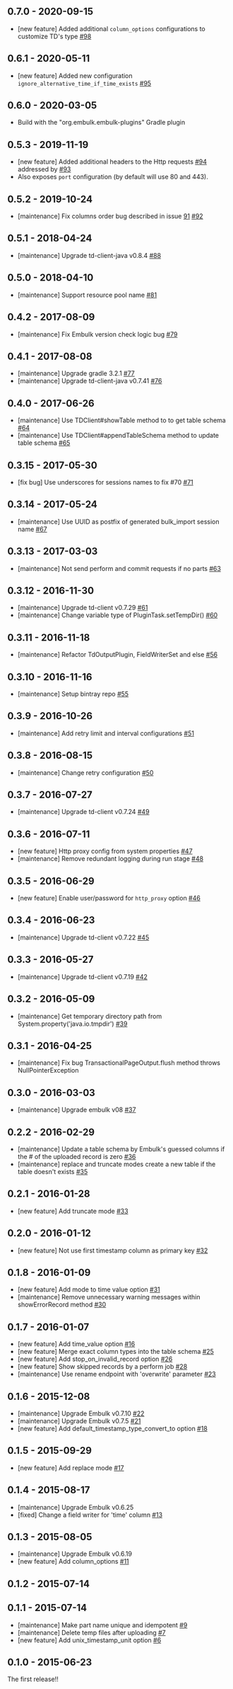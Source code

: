 ## 0.7.0 - 2020-09-15
* [new feature] Added additional `column_options` configurations to customize TD's type [#98](https://github.com/treasure-data/embulk-output-td/pull/98)

## 0.6.1 - 2020-05-11
* [new feature] Added new configuration `ignore_alternative_time_if_time_exists` [#95](https://github.com/treasure-data/embulk-output-td/pull/95)

## 0.6.0 - 2020-03-05
* Build with the "org.embulk.embulk-plugins" Gradle plugin

## 0.5.3 - 2019-11-19
* [new feature] Added additional headers to the Http requests [#94](https://github.com/treasure-data/embulk-output-td/pul/94) addressed by [#93](https://github.com/treasure-data/embulk-output-td/issues/93)
* Also exposes `port` configuration (by default will use 80 and 443). 

## 0.5.2 - 2019-10-24
* [maintenance] Fix columns order bug described in issue [91](https://github.com/treasure-data/embulk-output-td/issues/91) [#92](https://github.com/treasure-data/embulk-output-td/pull/92)

## 0.5.1 - 2018-04-24
* [maintenance] Upgrade td-client-java v0.8.4 [#88](https://github.com/treasure-data/embulk-output-td/pull/88)

## 0.5.0 - 2018-04-10

* [maintenance] Support resource pool name [#81](https://github.com/treasure-data/embulk-output-td/pull/81)

## 0.4.2 - 2017-08-09

* [maintenance] Fix Embulk version check logic bug [#79](https://github.com/treasure-data/embulk-output-td/pull/79)

## 0.4.1 - 2017-08-08

* [maintenance] Upgrade gradle 3.2.1 [#77](https://github.com/treasure-data/embulk-output-td/pull/77)
* [maintenance] Upgrade td-client-java v0.7.41 [#76](https://github.com/treasure-data/embulk-output-td/pull/76)

## 0.4.0 - 2017-06-26

* [maintenance] Use TDClient#showTable method to to get table schema [#64](https://github.com/treasure-data/embulk-output-td/pull/64)
* [maintenance] Use TDClient#appendTableSchema method to update table schema [#65](https://github.com/treasure-data/embulk-output-td/pull/65)

## 0.3.15 - 2017-05-30

* [fix bug] Use underscores for sessions names to fix #70 [#71](https://github.com/treasure-data/embulk-output-td/pull/71)

## 0.3.14 - 2017-05-24

* [maintenance] Use UUID as postfix of generated bulk_import session name [#67](https://github.com/treasure-data/embulk-output-td/pull/67)

## 0.3.13 - 2017-03-03

* [maintenance] Not send perform and commit requests if no parts [#63](https://github.com/treasure-data/embulk-output-td/pull/63)

## 0.3.12 - 2016-11-30

* [maintenance] Upgrade td-client v0.7.29 [#61](https://github.com/treasure-data/embulk-output-td/pull/61)
* [maintenance] Change variable type of PluginTask.setTempDir() [#60](https://github.com/treasure-data/embulk-output-td/pull/60)

## 0.3.11 - 2016-11-18

* [maintenance] Refactor TdOutputPlugin, FieldWriterSet and else [#56](https://github.com/treasure-data/embulk-output-td/pull/56)

## 0.3.10 - 2016-11-16

* [maintenance] Setup bintray repo [#55](https://github.com/treasure-data/embulk-output-td/pull/55)

## 0.3.9 - 2016-10-26

* [maintenance] Add retry limit and interval configurations [#51](https://github.com/treasure-data/embulk-output-td/pull/51)

## 0.3.8 - 2016-08-15

* [maintenance] Change retry configuration [#50](https://github.com/treasure-data/embulk-output-td/pull/50)

## 0.3.7 - 2016-07-27

* [maintenance] Upgrade td-client v0.7.24 [#49](https://github.com/treasure-data/embulk-output-td/pull/49)

## 0.3.6 - 2016-07-11

* [new feature] Http proxy config from system properties [#47](https://github.com/treasure-data/embulk-output-td/pull/47)
* [maintenance] Remove redundant logging during run stage [#48](https://github.com/treasure-data/embulk-output-td/pull/48)

## 0.3.5 - 2016-06-29

* [new feature] Enable user/password for `http_proxy` option [#46](https://github.com/treasure-data/embulk-output-td/pull/46)

## 0.3.4 - 2016-06-23

* [maintenance] Upgrade td-client v0.7.22 [#45](https://github.com/treasure-data/embulk-output-td/pull/45)

## 0.3.3 - 2016-05-27

* [maintenance] Upgrade td-client v0.7.19 [#42](https://github.com/treasure-data/embulk-output-td/pull/42)

## 0.3.2 - 2016-05-09

* [maintenance] Get temporary directory path from System.property('java.io.tmpdir') [#39](https://github.com/treasure-data/embulk-output-td/pull/39)

## 0.3.1 - 2016-04-25

* [maintenance] Fix bug TransactionalPageOutput.flush method throws NullPointerException

## 0.3.0 - 2016-03-03

* [maintenance] Upgrade embulk v08 [#37](https://github.com/treasure-data/embulk-output-td/pull/37)

## 0.2.2 - 2016-02-29

* [maintenance] Update a table schema by Embulk's guessed columns if the # of the uploaded record is zero [#36](https://github.com/treasure-data/embulk-output-td/pull/36)
* [maintenance] replace and truncate modes create a new table if the table doesn't exists [#35](https://github.com/treasure-data/embulk-output-td/pull/35)

## 0.2.1 - 2016-01-28

* [new feature] Add truncate mode [#33](https://github.com/treasure-data/embulk-output-td/pull/33)

## 0.2.0 - 2016-01-12

* [new feature] Not use first timestamp column as primary key [#32](https://github.com/treasure-data/embulk-output-td/pull/32)

## 0.1.8 - 2016-01-09

* [new feature] Add mode to time value option  [#31](https://github.com/treasure-data/embulk-output-td/pull/31)
* [maintenance] Remove unnecessary warning messages within showErrorRecord method [#30](https://github.com/treasure-data/embulk-output-td/pull/30)

## 0.1.7 - 2016-01-07

* [new feature] Add time_value option  [#16](https://github.com/treasure-data/embulk-output-td/pull/16)
* [new feature] Merge exact column types into the table schema [#25](https://github.com/treasure-data/embulk-output-td/pull/25)
* [new feature]	Add stop_on_invalid_record option [#26](https://github.com/treasure-data/embulk-output-td/pull/26)
* [new feature] Show skipped records by a perform job [#28](https://github.com/treasure-data/embulk-output-td/pull/28)
* [maintenance] Use rename endpoint with 'overwrite' parameter [#23](https://github.com/treasure-data/embulk-output-td/pull/23)

## 0.1.6 - 2015-12-08

* [maintenance] Upgrade Embulk v0.7.10 [#22](https://github.com/treasure-data/embulk-output-td/pull/22)
* [maintenance] Upgrade Embulk v0.7.5 [#21](https://github.com/treasure-data/embulk-output-td/pull/21)
* [new feature] Add default_timestamp_type_convert_to option [#18](https://github.com/treasure-data/embulk-output-td/pull/18)

## 0.1.5 - 2015-09-29

* [new feature] Add replace mode [#17](https://github.com/treasure-data/embulk-output-td/pull/17)

## 0.1.4 - 2015-08-17

* [maintenance] Upgrade Embulk v0.6.25
* [fixed] Change a field writer for 'time' column [#13](https://github.com/treasure-data/embulk-output-td/pull/13)


## 0.1.3 - 2015-08-05

* [maintenance] Upgrade Embulk v0.6.19
* [new feature] Add column_options [#11](https://github.com/treasure-data/embulk-output-td/pull/11)

## 0.1.2 - 2015-07-14

## 0.1.1 - 2015-07-14

* [maintenance] Make part name unique and idempotent [#9](https://github.com/treasure-data/embulk-output-td/pull/9)
* [maintenance] Delete temp files after uploading [#7](https://github.com/treasure-data/embulk-output-td/pull/7)
* [new feature] Add unix_timestamp_unit option [#6](https://github.com/treasure-data/embulk-output-td/pull/6)

## 0.1.0 - 2015-06-23

The first release!!
